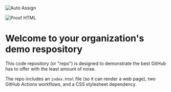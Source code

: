 ![Auto Assign](https://github.com/nuk-slydair/demo-repository/actions/workflows/auto-assign.yml/badge.svg)

![Proof HTML](https://github.com/nuk-slydair/demo-repository/actions/workflows/proof-html.yml/badge.svg)

# Welcome to your organization's demo respository
This code repository (or "repo") is designed to demonstrate the best GitHub has to offer with the least amount of noise.

The repo includes an `index.html` file (so it can render a web page), two GitHub Actions workflows, and a CSS stylesheet dependency.
